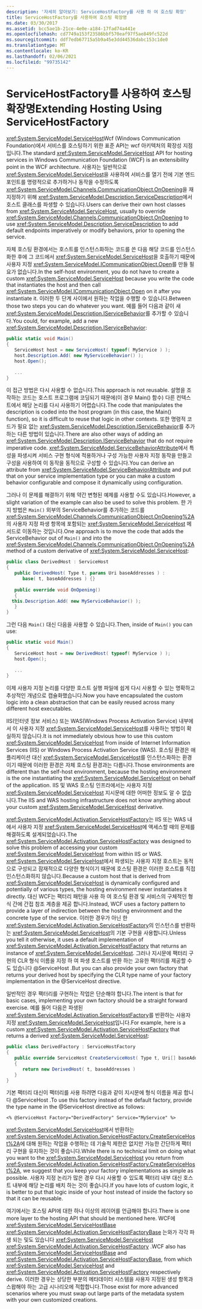 ```yaml
---
description: '자세히 알아보기: ServiceHostFactory를 사용 하 여 호스팅 확장'
title: ServiceHostFactory를 사용하여 호스팅 확장명
ms.date: 03/30/2017
ms.assetid: bcc5ae1b-21ce-4e0e-a184-17fad74a441e
ms.openlocfilehash: cd7749a153f23586bbf570eaf97f5ae849fc522d
ms.sourcegitcommit: ddf7edb67715a5b9a45e3dd44536dabc153c1de0
ms.translationtype: MT
ms.contentlocale: ko-KR
ms.lasthandoff: 02/06/2021
ms.locfileid: "99735142"
---
```

# <a name="extending-hosting-using-servicehostfactory"></a><span data-ttu-id="b8a7a-103">ServiceHostFactory를 사용하여 호스팅 확장명</span><span class="sxs-lookup"><span data-stu-id="b8a7a-103">Extending Hosting Using ServiceHostFactory</span></span>

<span data-ttu-id="b8a7a-104"><xref:System.ServiceModel.ServiceHost>Wcf (Windows Communication Foundation)에서 서비스를 호스팅하기 위한 표준 API는 wcf 아키텍처의 확장성 지점입니다.</span><span class="sxs-lookup"><span data-stu-id="b8a7a-104">The standard <xref:System.ServiceModel.ServiceHost> API for hosting services in Windows Communication Foundation (WCF) is an extensibility point in the WCF architecture.</span></span> <span data-ttu-id="b8a7a-105">사용자는 일반적으로 <xref:System.ServiceModel.ServiceHost>을 사용하여 서비스를 열기 전에 기본 엔드포인트를 명령적으로 추가하거나 동작을 수정하도록 <xref:System.ServiceModel.Channels.CommunicationObject.OnOpening>을 재지정하기 위해 <xref:System.ServiceModel.Description.ServiceDescription>에서 호스트 클래스를 파생할 수 있습니다.</span><span class="sxs-lookup"><span data-stu-id="b8a7a-105">Users can derive their own host classes from <xref:System.ServiceModel.ServiceHost>, usually to override <xref:System.ServiceModel.Channels.CommunicationObject.OnOpening> to use <xref:System.ServiceModel.Description.ServiceDescription> to add default endpoints imperatively or modify behaviors, prior to opening the service.</span></span>  
  
 <span data-ttu-id="b8a7a-106">자체 호스팅 환경에서는 호스트를 인스턴스화하는 코드를 쓴 다음 해당 코드를 인스턴스화한 후에 그 코드에서 <xref:System.ServiceModel.ServiceHost>을 호출하기 때문에 사용자 지정 <xref:System.ServiceModel.ICommunicationObject.Open>를 만들 필요가 없습니다.</span><span class="sxs-lookup"><span data-stu-id="b8a7a-106">In the self-host environment, you do not have to create a custom <xref:System.ServiceModel.ServiceHost> because you write the code that instantiates the host and then call <xref:System.ServiceModel.ICommunicationObject.Open> on it after you instantiate it.</span></span> <span data-ttu-id="b8a7a-107">이러한 두 단계 사이에서 원하는 작업을 수행할 수 있습니다.</span><span class="sxs-lookup"><span data-stu-id="b8a7a-107">Between those two steps you can do whatever you want.</span></span> <span data-ttu-id="b8a7a-108">예를 들어 다음과 같이 새 <xref:System.ServiceModel.Description.IServiceBehavior>를 추가할 수 있습니다.</span><span class="sxs-lookup"><span data-stu-id="b8a7a-108">You could, for example, add a new <xref:System.ServiceModel.Description.IServiceBehavior>:</span></span>  
  
```csharp
public static void Main()  
{  
   ServiceHost host = new ServiceHost( typeof( MyService ) );  
   host.Description.Add( new MyServiceBehavior() );  
   host.Open();  
  
   ...  
}  
```  
  
 <span data-ttu-id="b8a7a-109">이 접근 방법은 다시 사용할 수 없습니다.</span><span class="sxs-lookup"><span data-stu-id="b8a7a-109">This approach is not reusable.</span></span> <span data-ttu-id="b8a7a-110">설명을 조작하는 코드는 호스트 프로그램에 코딩되기 때문에(이 경우 Main() 함수) 다른 컨텍스트에서 해당 논리를 다시 사용하기 어렵습니다.</span><span class="sxs-lookup"><span data-stu-id="b8a7a-110">The code that manipulates the description is coded into the host program (in this case, the Main() function), so it is difficult to reuse that logic in other contexts.</span></span> <span data-ttu-id="b8a7a-111">또한 명령적 코드가 필요 없는 <xref:System.ServiceModel.Description.IServiceBehavior>를 추가하는 다른 방법이 있습니다.</span><span class="sxs-lookup"><span data-stu-id="b8a7a-111">There are also other ways of adding an <xref:System.ServiceModel.Description.IServiceBehavior> that do not require imperative code.</span></span> <span data-ttu-id="b8a7a-112"><xref:System.ServiceModel.ServiceBehaviorAttribute>에서 특성을 파생시켜 서비스 구현 형식에 적용하거나 구성 가능한 사용자 지정 동작을 만들고 구성을 사용하여 이 동작을 동적으로 구성할 수 있습니다.</span><span class="sxs-lookup"><span data-stu-id="b8a7a-112">You can derive an attribute from <xref:System.ServiceModel.ServiceBehaviorAttribute> and put that on your service implementation type or you can make a custom behavior configurable and compose it dynamically using configuration.</span></span>  
  
 <span data-ttu-id="b8a7a-113">그러나 이 문제를 해결하기 위해 약간 변형된 예제를 사용할 수도 있습니다.</span><span class="sxs-lookup"><span data-stu-id="b8a7a-113">However, a slight variation of the example can also be used to solve this problem.</span></span> <span data-ttu-id="b8a7a-114">한 가지 방법은 `Main()` 외부의 ServiceBehavior를 추가하는 코드를 <xref:System.ServiceModel.Channels.CommunicationObject.OnOpening%2A>의 사용자 지정 파생 항목에 포함되는 <xref:System.ServiceModel.ServiceHost> 메서드로 이동하는 것입니다.</span><span class="sxs-lookup"><span data-stu-id="b8a7a-114">One approach is to move the code that adds the ServiceBehavior out of `Main()` and into the <xref:System.ServiceModel.Channels.CommunicationObject.OnOpening%2A> method of a custom derivative of <xref:System.ServiceModel.ServiceHost>:</span></span>  
  
```csharp
public class DerivedHost : ServiceHost  
{  
   public DerivedHost( Type t, params Uri baseAddresses ) :  
      base( t, baseAddresses ) {}  
  
   public override void OnOpening()  
   {  
  this.Description.Add( new MyServiceBehavior() );  
   }  
}  
```  
  
 <span data-ttu-id="b8a7a-115">그런 다음 `Main()` 대신 다음을 사용할 수 있습니다.</span><span class="sxs-lookup"><span data-stu-id="b8a7a-115">Then, inside of `Main()` you can use:</span></span>  
  
```csharp
public static void Main()  
{  
   ServiceHost host = new DerivedHost( typeof( MyService ) );  
   host.Open();  
  
   ...  
}  
```  
  
 <span data-ttu-id="b8a7a-116">이제 사용자 지정 논리를 다양한 호스트 실행 파일에 쉽게 다시 사용할 수 있는 명확하고 추상적인 개념으로 캡슐화했습니다.</span><span class="sxs-lookup"><span data-stu-id="b8a7a-116">Now you have encapsulated the custom logic into a clean abstraction that can be easily reused across many different host executables.</span></span>  
  
 <span data-ttu-id="b8a7a-117">IIS(인터넷 정보 서비스) 또는 WAS(Windows Process Activation Service) 내부에서 이 사용자 지정 <xref:System.ServiceModel.ServiceHost>를 사용하는 방법이 확실하지 않습니다.</span><span class="sxs-lookup"><span data-stu-id="b8a7a-117">It is not immediately obvious how to use this custom <xref:System.ServiceModel.ServiceHost> from inside of Internet Information Services (IIS) or Windows Process Activation Service (WAS).</span></span> <span data-ttu-id="b8a7a-118">호스팅 환경은 애플리케이션 대신 <xref:System.ServiceModel.ServiceHost>를 인스턴스화하는 환경이기 때문에 이러한 환경은 자체 호스팅 환경과는 다릅니다.</span><span class="sxs-lookup"><span data-stu-id="b8a7a-118">Those environments are different than the self-host environment, because the hosting environment is the one instantiating the <xref:System.ServiceModel.ServiceHost> on behalf of the application.</span></span> <span data-ttu-id="b8a7a-119">IIS 및 WAS 호스팅 인프라에서는 사용자 지정 <xref:System.ServiceModel.ServiceHost> 지시문에 대한 어떠한 정보도 알 수 없습니다.</span><span class="sxs-lookup"><span data-stu-id="b8a7a-119">The IIS and WAS hosting infrastructure does not know anything about your custom <xref:System.ServiceModel.ServiceHost> derivative.</span></span>  
  
 <span data-ttu-id="b8a7a-120"><xref:System.ServiceModel.Activation.ServiceHostFactory>는 IIS 또는 WAS 내에서 사용자 지정 <xref:System.ServiceModel.ServiceHost>에 액세스할 때의 문제를 해결하도록 설계되었습니다.</span><span class="sxs-lookup"><span data-stu-id="b8a7a-120">The <xref:System.ServiceModel.Activation.ServiceHostFactory> was designed to solve this problem of accessing your custom <xref:System.ServiceModel.ServiceHost> from within IIS or WAS.</span></span> <span data-ttu-id="b8a7a-121"><xref:System.ServiceModel.ServiceHost>에서 파생되는 사용자 지정 호스트는 동적으로 구성되고 잠재적으로 다양한 형식이기 때문에 호스팅 환경은 이러한 호스트를 직접 인스턴스화하지 않습니다.</span><span class="sxs-lookup"><span data-stu-id="b8a7a-121">Because a custom host that is derived from <xref:System.ServiceModel.ServiceHost> is dynamically configured and potentially of various types, the hosting environment never instantiates it directly.</span></span> <span data-ttu-id="b8a7a-122">대신 WCF는 팩터리 패턴을 사용 하 여 호스팅 환경 및 서비스의 구체적인 형식 간에 간접 참조 계층을 제공 합니다.</span><span class="sxs-lookup"><span data-stu-id="b8a7a-122">Instead, WCF uses a factory pattern to provide a layer of indirection between the hosting environment and the concrete type of the service.</span></span> <span data-ttu-id="b8a7a-123">이러한 경우가 아닌 한 <xref:System.ServiceModel.Activation.ServiceHostFactory>의 인스턴스를 반환하는 <xref:System.ServiceModel.ServiceHost>의 기본 구현을 사용합니다.</span><span class="sxs-lookup"><span data-stu-id="b8a7a-123">Unless you tell it otherwise, it uses a default implementation of <xref:System.ServiceModel.Activation.ServiceHostFactory> that returns an instance of <xref:System.ServiceModel.ServiceHost>.</span></span> <span data-ttu-id="b8a7a-124">그러나 지시문에 팩터리 구현의 CLR 형식 이름을 지정 하 여 파생 호스트를 반환 하는 고유한 팩터리를 제공할 수도 있습니다 @ServiceHost .</span><span class="sxs-lookup"><span data-stu-id="b8a7a-124">But you can also provide your own factory that returns your derived host by specifying the CLR type name of your factory implementation in the @ServiceHost directive.</span></span>  
  
 <span data-ttu-id="b8a7a-125">일반적인 경우 팩터리를 구현하는 작업은 단순해야 합니다.</span><span class="sxs-lookup"><span data-stu-id="b8a7a-125">The intent is that for basic cases, implementing your own factory should be a straight forward exercise.</span></span> <span data-ttu-id="b8a7a-126">예를 들어 다음은 파생된 <xref:System.ServiceModel.Activation.ServiceHostFactory>를 반환하는 사용자 지정 <xref:System.ServiceModel.ServiceHost>입니다.</span><span class="sxs-lookup"><span data-stu-id="b8a7a-126">For example, here is a custom <xref:System.ServiceModel.Activation.ServiceHostFactory> that returns a derived <xref:System.ServiceModel.ServiceHost>:</span></span>  
  
```csharp
public class DerivedFactory : ServiceHostFactory  
{  
   public override ServiceHost CreateServiceHost( Type t, Uri[] baseAddresses )  
   {  
      return new DerivedHost( t, baseAddresses )  
   }  
}  
```  
  
 <span data-ttu-id="b8a7a-127">기본 팩터리 대신이 팩터리를 사용 하려면 다음과 같이 지시문에 형식 이름을 제공 합니다 @ServiceHost .</span><span class="sxs-lookup"><span data-stu-id="b8a7a-127">To use this factory instead of the default factory, provide the type name in the @ServiceHost directive as follows:</span></span>  
  
`<% @ServiceHost Factory="DerivedFactory" Service="MyService" %>`  
  
 <span data-ttu-id="b8a7a-128"><xref:System.ServiceModel.ServiceHost>에서 반환하는 <xref:System.ServiceModel.Activation.ServiceHostFactory.CreateServiceHost%2A>에 대해 원하는 작업을 수행하는 데 기술적 제한은 없지만 가능한 간단하게 팩터리 구현을 유지하는 것이 좋습니다.</span><span class="sxs-lookup"><span data-stu-id="b8a7a-128">While there is no technical limit on doing what you want to the <xref:System.ServiceModel.ServiceHost> you return from <xref:System.ServiceModel.Activation.ServiceHostFactory.CreateServiceHost%2A>, we suggest that you keep your factory implementations as simple as possible.</span></span> <span data-ttu-id="b8a7a-129">사용자 지정 논리가 많은 경우 다시 사용할 수 있도록 팩터리 내부 대신 호스트 내부에 해당 논리를 배치 하는 것이 좋습니다.</span><span class="sxs-lookup"><span data-stu-id="b8a7a-129">If you have lots of custom logic, it is better to put that logic inside of your host instead of inside the factory so that it can be reusable.</span></span>  
  
 <span data-ttu-id="b8a7a-130">여기에서는 호스팅 API에 대한 하나 이상의 레이어를 언급해야 합니다.</span><span class="sxs-lookup"><span data-stu-id="b8a7a-130">There is one more layer to the hosting API that should be mentioned here.</span></span> <span data-ttu-id="b8a7a-131">WCF에 <xref:System.ServiceModel.ServiceHostBase> <xref:System.ServiceModel.Activation.ServiceHostFactoryBase> 는와가 각각 파생 되는 및도 있습니다 <xref:System.ServiceModel.ServiceHost> <xref:System.ServiceModel.Activation.ServiceHostFactory> .</span><span class="sxs-lookup"><span data-stu-id="b8a7a-131">WCF also has <xref:System.ServiceModel.ServiceHostBase> and <xref:System.ServiceModel.Activation.ServiceHostFactoryBase>, from which <xref:System.ServiceModel.ServiceHost> and <xref:System.ServiceModel.Activation.ServiceHostFactory> respectively derive.</span></span> <span data-ttu-id="b8a7a-132">이러한 경우는 상당한 부분의 메타데이터 시스템을 사용자 지정된 생성 항목과 스왑해야 하는 고급 시나리오에 적합합니다.</span><span class="sxs-lookup"><span data-stu-id="b8a7a-132">Those exist for more advanced scenarios where you must swap out large parts of the metadata system with your own customized creations.</span></span>
